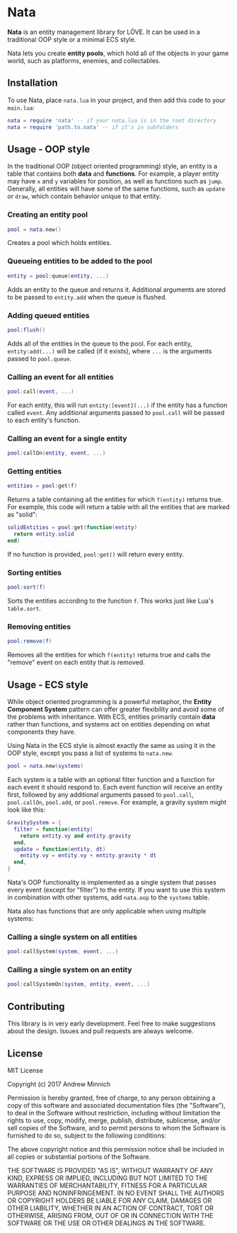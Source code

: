 # Nata
**Nata** is an entity management library for LÖVE. It can be used in a traditional OOP style or a minimal ECS style.

Nata lets you create **entity pools**, which hold all of the objects in your game world, such as platforms, enemies, and collectables.

## Installation
To use Nata, place `nata.lua` in your project, and then add this code to your `main.lua`:
```lua
nata = require 'nata' -- if your nata.lua is in the root directory
nata = require 'path.to.nata' -- if it's in subfolders
```

## Usage - OOP style
In the traditional OOP (object oriented programming) style, an entity is a table that contains both **data** and **functions**. For example, a player entity may have `x` and `y` variables for position, as well as functions such as `jump`. Generally, all entities will have some of the same functions, such as `update` or `draw`, which contain behavior unique to that entity.

### Creating an entity pool
```lua
pool = nata.new()
```
Creates a pool which holds entities.

### Queueing entities to be added to the pool
```lua
entity = pool:queue(entity, ...)
```
Adds an entity to the queue and returns it. Additional arguments are stored to be passed to `entity.add` when the queue is flushed.

### Adding queued entities
```lua
pool:flush()
```
Adds all of the entities in the queue to the pool. For each entity, `entity:add(...)` will be called (if it exists), where `...` is the arguments passed to `pool.queue`.

### Calling an event for all entities
```lua
pool:call(event, ...)
```
For each entity, this will run `entity:[event](...)` if the entity has a function called `event`. Any additional arguments passed to `pool.call` will be passed to each entity's function.

### Calling an event for a single entity
```lua
pool:callOn(entity, event, ...)
```

### Getting entities
```lua
entities = pool:get(f)
```
Returns a table containing all the entities for which `f(entity)` returns true. For example, this code will return a table with all the entities that are marked as "solid":
```lua
solidEntities = pool:get(function(entity)
  return entity.solid
end)
```
If no function is provided, `pool:get()` will return every entity.

### Sorting entities
```lua
pool:sort(f)
```
Sorts the entities according to the function `f`. This works just like Lua's `table.sort`.

### Removing entities
```lua
pool:remove(f)
```
Removes all the entities for which `f(entity)` returns true and calls the "remove" event on each entity that is removed.

## Usage - ECS style
While object oriented programming is a powerful metaphor, the **Entity Component System** pattern can offer greater flexibility and avoid some of the problems with inheritance. With ECS, entities primarily contain **data** rather than functions, and systems act on entities depending on what components they have.

Using Nata in the ECS style is almost exactly the same as using it in the OOP style, except you pass a list of systems to `nata.new`.
```lua
pool = nata.new(systems)
```
Each system is a table with an optional filter function and a function for each event it should respond to. Each event function will receive an entity first, followed by any additional arguments passed to `pool.call`, `pool.callOn`, `pool.add`, or `pool.remove`. For example, a gravity system might look like this:
```lua
GravitySystem = {
  filter = function(entity)
    return entity.vy and entity.gravity
  end,
  update = function(entity, dt)
    entity.vy = entity.vy + entity.gravity * dt
  end,
}
```
Nata's OOP functionality is implemented as a single system that passes every event (except for "filter") to the entity. If you want to use this system in combination with other systems, add `nata.oop` to the `systems` table.

Nata also has functions that are only applicable when using multiple systems:

### Calling a single system on all entities
```lua
pool:callSystem(system, event, ...)
```

### Calling a single system on an entity
```lua
pool:callSystemOn(system, entity, event, ...)
```

## Contributing
This library is in very early development. Feel free to make suggestions about the design. Issues and pull requests are always welcome.

## License
MIT License

Copyright (c) 2017 Andrew Minnich

Permission is hereby granted, free of charge, to any person obtaining a copy
of this software and associated documentation files (the "Software"), to deal
in the Software without restriction, including without limitation the rights
to use, copy, modify, merge, publish, distribute, sublicense, and/or sell
copies of the Software, and to permit persons to whom the Software is
furnished to do so, subject to the following conditions:

The above copyright notice and this permission notice shall be included in all
copies or substantial portions of the Software.

THE SOFTWARE IS PROVIDED "AS IS", WITHOUT WARRANTY OF ANY KIND, EXPRESS OR
IMPLIED, INCLUDING BUT NOT LIMITED TO THE WARRANTIES OF MERCHANTABILITY,
FITNESS FOR A PARTICULAR PURPOSE AND NONINFRINGEMENT. IN NO EVENT SHALL THE
AUTHORS OR COPYRIGHT HOLDERS BE LIABLE FOR ANY CLAIM, DAMAGES OR OTHER
LIABILITY, WHETHER IN AN ACTION OF CONTRACT, TORT OR OTHERWISE, ARISING FROM,
OUT OF OR IN CONNECTION WITH THE SOFTWARE OR THE USE OR OTHER DEALINGS IN THE
SOFTWARE.
